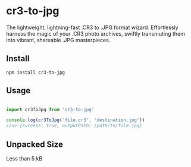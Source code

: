 # cr3-to-jpg
The lightweight, lightning-fast .CR3 to .JPG format wizard. Effortlessly harness the magic of your .CR3 photo archives, swiftly transmuting them into vibrant, shareable .JPG masterpieces.

## Install

`npm install cr3-to-jpg`

## Usage 

```javascript

import cr3ToJpg from 'cr3-to-jpg'

console.log(cr3ToJpg('file.cr3', 'destination.jpg'))
//=> {success: true, outputPath: /path/to/file.jpg}
```
## Unpacked Size
Less than 5 kB
